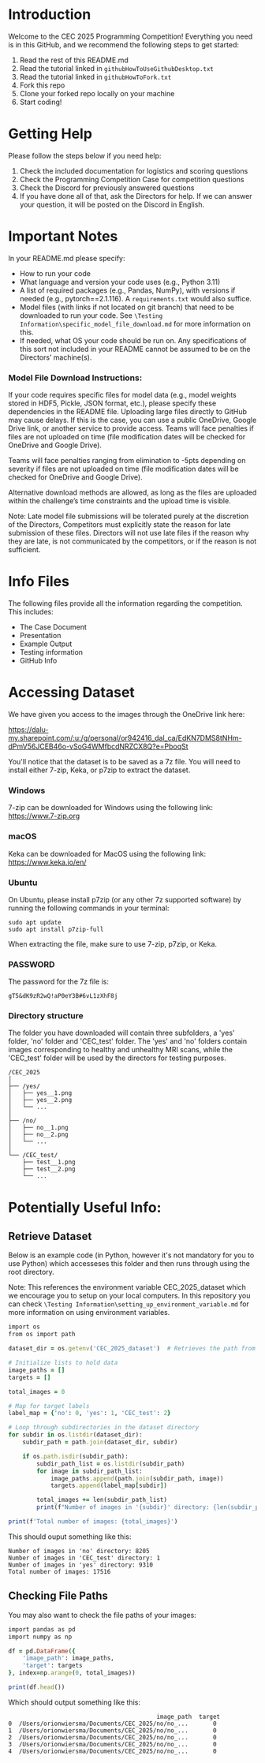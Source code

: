 # Introduction
Welcome to the CEC 2025 Programming Competition! Everything you need is in this GitHub, and we recommend the following steps to get started:

1. Read the rest of this README.md
2. Read the tutorial linked in `githubHowToUseGithubDesktop.txt`
3. Read the tutorial linked in `githubHowToFork.txt`
4. Fork this repo
5. Clone your forked repo locally on your machine
6. Start coding!

# Getting Help
Please follow the steps below if you need help:

1. Check the included documentation for logistics and scoring questions
2. Check the Programming Competition Case for competition questions
3. Check the Discord for previously answered questions
4. If you have done all of that, ask the Directors for help. If we can answer your question, it will be posted on the Discord in English.

# Important Notes
In your README.md please specify:

- How to run your code
- What language and version your code uses (e.g., Python 3.11)
- A list of required packages (e.g., Pandas, NumPy), with versions if needed (e.g., pytorch==2.1.116). A `requirements.txt` would also suffice.
- Model files (with links if not located on git branch) that need to be downloaded to run your code. See `\Testing Information\specific_model_file_download.md` for more information on this.
- If needed, what OS your code should be run on. Any specifications of this sort not included in your README cannot be assumed to be on the Directors’ machine(s).

### Model File Download Instructions:

If your code requires specific files for model data (e.g., model weights stored in HDF5, Pickle, JSON format, etc.), please specify these dependencies in the README file. Uploading large files directly to GitHub may cause delays. If this is the case, you can use a public OneDrive, Google Drive link, or another service to provide access. Teams will face penalties if files are not uploaded on time (file modification dates will be checked for OneDrive and Google Drive). 

Teams will face penalties ranging from elimination to -5pts depending on severity if files are not uploaded on time (file modification dates will be checked for OneDrive and Google Drive). 

Alternative download methods are allowed, as long as the files are uploaded within the challenge’s time constraints and the upload time is visible.

Note: Late model file submissions will be tolerated purely at the discretion of the Directors, Competitors must explicitly state the reason for late submission of these files. Directors will not use late files if the reason why they are late, is not communicated by the competitors, or if the reason is not sufficient.

# Info Files
The following files provide all the information regarding the competition. This includes:
- The Case Document
- Presentation
- Example Output
- Testing information
- GitHub Info

# Accessing Dataset
We have given you access to the images through the OneDrive link here:

https://dalu-my.sharepoint.com/:u:/g/personal/or942416_dal_ca/EdKN7DMS8tNHm-dPmV56JCEB46o-vSoG4WMfbcdNRZCX8Q?e=PboqSt

You'll notice that the dataset is to be saved as a 7z file. You will need to install either 7-zip, Keka, or p7zip to extract the dataset.

###  Windows
7-zip can be downloaded for Windows using the following link:
https://www.7-zip.org

### macOS
Keka can be downloaded for MacOS using the following link:
https://www.keka.io/en/

### Ubuntu
On Ubuntu, please install p7zip (or any other 7z supported software) by running the following commands in your terminal:
```
sudo apt update
sudo apt install p7zip-full
```


When extracting the file, make sure to use 7-zip, p7zip, or Keka.

### PASSWORD

The password for the 7z file is:

```
gT5&dK9zR2wQ!aP0eY3B#6vL1zXhF8j
```

### Directory structure

The folder you have downloaded will contain three subfolders, a 'yes' folder, 'no' folder and 'CEC_test' folder. The 'yes' and 'no' folders contain images corresponding to healthy and unhealthy MRI scans, while the 'CEC_test' folder will be used by the directors for testing purposes.
```
/CEC_2025
│
├── /yes/
│   ├── yes__1.png
│   ├── yes__2.png
│   └── ...
│
├── /no/
│   ├── no__1.png
│   ├── no__2.png
│   └── ...
│
└── /CEC_test/
    ├── test__1.png
    ├── test__2.png
    └── ...
```

# Potentially Useful Info:

## Retrieve Dataset
Below is an example code (in Python, however it's not mandatory for you to use Python) which accesseses this folder and then runs through using the root directory. 

Note: This references the environment variable CEC_2025_dataset which we encourage you to setup on your local computers. In this repository you can check `\Testing Information\setting_up_environment_variable.md` for more information on using environment variables. 

```ruby
import os
from os import path

dataset_dir = os.getenv('CEC_2025_dataset')  # Retrieves the path from the environment variable

# Initialize lists to hold data
image_paths = []
targets = []

total_images = 0

# Map for target labels
label_map = {'no': 0, 'yes': 1, 'CEC_test': 2} 

# Loop through subdirectories in the dataset directory
for subdir in os.listdir(dataset_dir):
    subdir_path = path.join(dataset_dir, subdir)

    if os.path.isdir(subdir_path):
        subdir_path_list = os.listdir(subdir_path)
        for image in subdir_path_list:
            image_paths.append(path.join(subdir_path, image))
            targets.append(label_map[subdir])

        total_images += len(subdir_path_list)
        print(f"Number of images in '{subdir}' directory: {len(subdir_path_list)}")

print(f'Total number of images: {total_images}')
```
This should ouput something like this:
```
Number of images in 'no' directory: 8205
Number of images in 'CEC_test' directory: 1
Number of images in 'yes' directory: 9310
Total number of images: 17516
```
## Checking File Paths
You may also want to check the file paths of your images:
```ruby
import pandas as pd
import numpy as np

df = pd.DataFrame({
    'image_path': image_paths,
    'target': targets
}, index=np.arange(0, total_images))

print(df.head())
```
Which should output something like this:
```
                                          image_path  target
0  /Users/orionwiersma/Documents/CEC_2025/no/no_...       0
1  /Users/orionwiersma/Documents/CEC_2025/no/no_...       0
2  /Users/orionwiersma/Documents/CEC_2025/no/no_...       0
3  /Users/orionwiersma/Documents/CEC_2025/no/no_...       0
4  /Users/orionwiersma/Documents/CEC_2025/no/no_...       0
```
